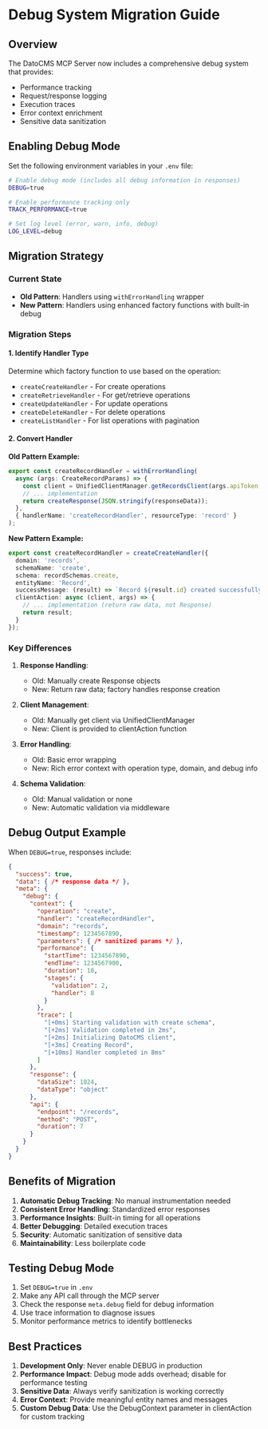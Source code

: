 # Debug System Migration Guide

## Overview

The DatoCMS MCP Server now includes a comprehensive debug system that provides:
- Performance tracking
- Request/response logging
- Execution traces
- Error context enrichment
- Sensitive data sanitization

## Enabling Debug Mode

Set the following environment variables in your `.env` file:

```bash
# Enable debug mode (includes all debug information in responses)
DEBUG=true

# Enable performance tracking only
TRACK_PERFORMANCE=true

# Set log level (error, warn, info, debug)
LOG_LEVEL=debug
```

## Migration Strategy

### Current State
- **Old Pattern**: Handlers using `withErrorHandling` wrapper
- **New Pattern**: Handlers using enhanced factory functions with built-in debug

### Migration Steps

#### 1. Identify Handler Type
Determine which factory function to use based on the operation:
- `createCreateHandler` - For create operations
- `createRetrieveHandler` - For get/retrieve operations
- `createUpdateHandler` - For update operations
- `createDeleteHandler` - For delete operations
- `createListHandler` - For list operations with pagination

#### 2. Convert Handler

**Old Pattern Example:**
```typescript
export const createRecordHandler = withErrorHandling(
  async (args: CreateRecordParams) => {
    const client = UnifiedClientManager.getRecordsClient(args.apiToken, args.environment);
    // ... implementation
    return createResponse(JSON.stringify(responseData));
  },
  { handlerName: 'createRecordHandler', resourceType: 'record' }
);
```

**New Pattern Example:**
```typescript
export const createRecordHandler = createCreateHandler({
  domain: 'records',
  schemaName: 'create',
  schema: recordSchemas.create,
  entityName: 'Record',
  successMessage: (result) => `Record ${result.id} created successfully`,
  clientAction: async (client, args) => {
    // ... implementation (return raw data, not Response)
    return result;
  }
});
```

### Key Differences

1. **Response Handling**: 
   - Old: Manually create Response objects
   - New: Return raw data; factory handles response creation

2. **Client Management**:
   - Old: Manually get client via UnifiedClientManager
   - New: Client is provided to clientAction function

3. **Error Handling**:
   - Old: Basic error wrapping
   - New: Rich error context with operation type, domain, and debug info

4. **Schema Validation**:
   - Old: Manual validation or none
   - New: Automatic validation via middleware

## Debug Output Example

When `DEBUG=true`, responses include:

```json
{
  "success": true,
  "data": { /* response data */ },
  "meta": {
    "debug": {
      "context": {
        "operation": "create",
        "handler": "createRecordHandler",
        "domain": "records",
        "timestamp": 1234567890,
        "parameters": { /* sanitized params */ },
        "performance": {
          "startTime": 1234567890,
          "endTime": 1234567900,
          "duration": 10,
          "stages": {
            "validation": 2,
            "handler": 8
          }
        },
        "trace": [
          "[+0ms] Starting validation with create schema",
          "[+2ms] Validation completed in 2ms",
          "[+2ms] Initializing DatoCMS client",
          "[+3ms] Creating Record",
          "[+10ms] Handler completed in 8ms"
        ]
      },
      "response": {
        "dataSize": 1024,
        "dataType": "object"
      },
      "api": {
        "endpoint": "/records",
        "method": "POST",
        "duration": 7
      }
    }
  }
}
```

## Benefits of Migration

1. **Automatic Debug Tracking**: No manual instrumentation needed
2. **Consistent Error Handling**: Standardized error responses
3. **Performance Insights**: Built-in timing for all operations
4. **Better Debugging**: Detailed execution traces
5. **Security**: Automatic sanitization of sensitive data
6. **Maintainability**: Less boilerplate code

## Testing Debug Mode

1. Set `DEBUG=true` in `.env`
2. Make any API call through the MCP server
3. Check the response `meta.debug` field for debug information
4. Use trace information to diagnose issues
5. Monitor performance metrics to identify bottlenecks

## Best Practices

1. **Development Only**: Never enable DEBUG in production
2. **Performance Impact**: Debug mode adds overhead; disable for performance testing
3. **Sensitive Data**: Always verify sanitization is working correctly
4. **Error Context**: Provide meaningful entity names and messages
5. **Custom Debug Data**: Use the DebugContext parameter in clientAction for custom tracking